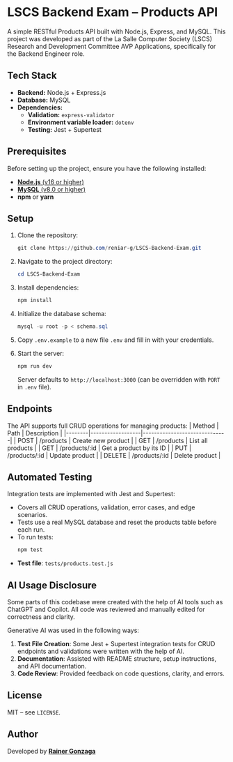 # LSCS Backend Exam – Products API

A simple RESTful Products API built with Node.js, Express, and MySQL. This project was developed as part of the La Salle Computer Society (LSCS) Research and Development Committee AVP Applications, specifically for the Backend Engineer role.

## Tech Stack
- **Backend:** Node.js + Express.js
- **Database:** MySQL 
- **Dependencies:**
	- **Validation:** `express-validator`
	- **Environment variable loader:** `dotenv`
	- **Testing:** Jest + Supertest

## Prerequisites
Before setting up the project, ensure you have the following installed:
- [**Node.js** (v16 or higher)](https://nodejs.org/)
- [**MySQL** (v8.0 or higher)](https://dev.mysql.com/downloads/mysql/)
- **npm** or **yarn**

## Setup
1. Clone the repository:
	 ```powershell
	 git clone https://github.com/reniar-g/LSCS-Backend-Exam.git
	 ```

2. Navigate to the project directory:
	 ```powershell
	 cd LSCS-Backend-Exam
	 ```

3. Install dependencies:
	 ```powershell
	 npm install
	 ```
4. Initialize the database schema:
	 ```powershell
	 mysql -u root -p < schema.sql
	 ```
5. Copy `.env.example` to a new file `.env` and fill in with your credentials.
6. Start the server:
	 ```powershell
	 npm run dev
	 ```
	 Server defaults to `http://localhost:3000` (can be overridden with `PORT` in `.env` file).

## Endpoints
The API supports full CRUD operations for managing products:
| Method | Path             | Description                  | 
|--------|------------------|------------------------------|
| POST   | /products        | Create new product           | 
| GET    | /products        | List all products            | 
| GET    | /products/:id    | Get a product by its ID      | 
| PUT    | /products/:id    | Update product               |
| DELETE | /products/:id    | Delete product               |

## Automated Testing
Integration tests are implemented with Jest and Supertest:
- Covers all CRUD operations, validation, error cases, and edge scenarios.
- Tests use a real MySQL database and reset the products table before each run.
- To run tests:
	```powershell
	npm test
	```
- **Test file**: `tests/products.test.js`

## AI Usage Disclosure
Some parts of this codebase were created with the help of AI tools such as ChatGPT and Copilot. All code was reviewed and manually edited for correctness and clarity.

Generative AI was used in the following ways:
1. **Test File Creation**: Some Jest + Supertest integration tests for CRUD endpoints and validations were written with the help of AI.
2. **Documentation**: Assisted with README structure, setup instructions, and API documentation.
3. **Code Review**: Provided feedback on code questions, clarity, and errors.

## License
MIT – see `LICENSE`.

## Author

Developed by **[Rainer Gonzaga](https://github.com/reniar-g)**

